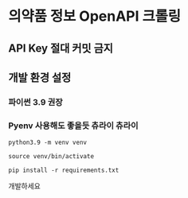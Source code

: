 # 의약품 정보 OpenAPI 크롤링

## API Key 절대 커밋 금지

## 개발 환경 설정

### 파이썬 3.9 권장

### Pyenv 사용해도 좋을듯 츄라이 츄라이

`python3.9 -m venv venv`

`source venv/bin/activate`

`pip install -r requirements.txt`

개발하세요